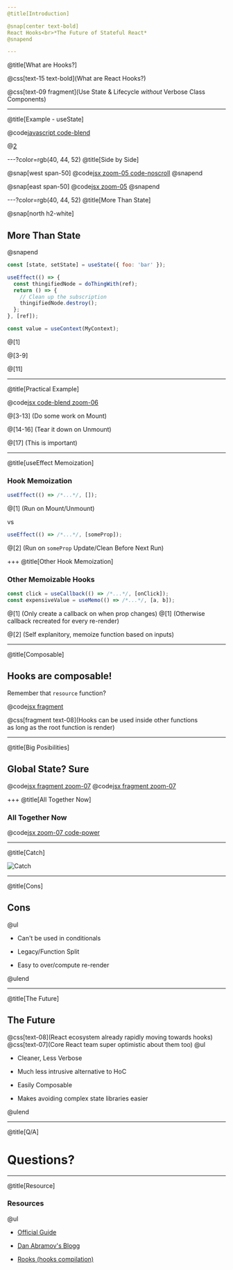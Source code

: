 ```yaml
---
@title[Introduction]

@snap[center text-bold]
React Hooks<br>*The Future of Stateful React*
@snapend

---
```

@title[What are Hooks?]

@css[text-15 text-bold](What are React Hooks?)

@css[text-09 fragment](Use State & Lifecycle *without* Verbose Class Components)

---
@title[Example - useState]

@code[javascript code-blend](pitchme/useState.jsx)

@[2](Maaaaaagic)

---?color=rgb(40, 44, 52)
@title[Side by Side]

@snap[west span-50]
@code[jsx zoom-05 code-noscroll](pitchme/useState--Before.jsx)
@snapend

@snap[east span-50]
@code[jsx zoom-05](pitchme/useState.jsx)
@snapend

---?color=rgb(40, 44, 52)
@title[More Than State]

@snap[north h2-white]

## More Than State

@snapend

```jsx
const [state, setState] = useState({ foo: 'bar' });

useEffect(() => {
  const thingifiedNode = doThingWith(ref);
  return () => {
    // Clean up the subscription
    thingifiedNode.destroy();
  };
}, [ref]);

const value = useContext(MyContext);
```

@[1]

@[3-9]

@[11]

---
@title[Practical Example]

@code[jsx code-blend zoom-06](pitchme/useEffect.jsx)

@[3-13] (Do some work on Mount)

@[14-16] (Tear it down on Unmount)

@[17] (This is important)

---
@title[useEffect Memoization]

### Hook Memoization

```jsx
useEffect(() => /*...*/, []);
```

@[1] (Run on Mount/Unmount)

vs

```jsx
useEffect(() => /*...*/, [someProp]);
```

@[2] (Run on `someProp` Update/Clean Before Next Run)

+++
@title[Other Hook Memoization]

### Other Memoizable Hooks

```jsx
const click = useCallback(() => /*...*/, [onClick]);
const expensiveValue = useMemo(() => /*...*/, [a, b]);
```

@[1] (Only create a callback on when prop changes)
@[1] (Otherwise callback recreated for every re-render)

@[2] (Self explanitory, memoize function based on inputs)

---
@title[Composable]

## Hooks are composable!

Remember that `resource` function?

@code[jsx fragment](pitchme/composable.jsx)

@css[fragment text-08](Hooks can be used inside other functions<br>as long as the root function is render)

---
@title[Big Posibilities]

## Global State? Sure

@code[jsx fragment zoom-07](pitchme/api.jsx)
@code[jsx fragment zoom-07](pitchme/view.jsx)

+++
@title[All Together Now]

### All Together Now

@code[jsx zoom-07 code-power](pitchme/multiContext.jsx)

---
@title[Catch]

![Catch](https://www.scienceabc.com/wp-content/uploads/2016/09/whats-the-catch-meme.jpg)

---
@title[Cons]

## Cons

@ul

- Can't be used in conditionals

- Legacy/Function Split

- Easy to over/compute re-render

@ulend

---
@title[The Future]

## The Future

@css[text-08](React ecosystem already rapidly moving towards hooks)
@css[text-07](Core React team super optimistic about them too)
@ul

- Cleaner, Less Verbose

- Much less intrusive alternative to HoC

- Easily Composable

- Makes avoiding complex state libraries easier

@ulend

---
@title[Q/A]

# Questions?

---
@title[Resource]

### Resources

@ul

- [Official Guide](https://reactjs.org/docs/hooks-intro.html)

- [Dan Abramov's Blogg](https://overreacted.io/)

- [Rooks (hooks compilation)](https://react-hooks.org/)